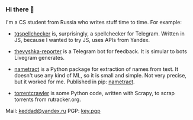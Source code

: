 ### Hi there 👋

I'm a CS student from Russia who writes stuff time to time. For example:

* [tgspellchecker](https://github.com/keddad/tgspellchecker) is, surprisingly, a spellchecker for Telegram. Written in JS, because I wanted to try JS, uses APIs from Yandex.

* [thevyshka-reporter](https://github.com/keddad/thevyshka-reporter) is a Telegram bot for feedback. It is simular to bots Livegram generates.

* [nametract](https://github.com/keddad/nametract) is a Python package for extraction of names from text. It doesn't use any kind of ML, so it is small and simple. Not very precise, but it worked for me. Published in pip: [nametract](https://pypi.org/project/nametract/).

* [torrentcrawler](https://github.com/keddad/torrentcrawler) is some Python code, written with Scrapy, to scrap torrents from rutracker.org.

Mail: keddad@yandex.ru
PGP: [key.pgp](key.pgp)
